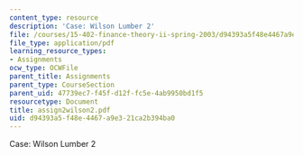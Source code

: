 ```yaml
---
content_type: resource
description: 'Case: Wilson Lumber 2'
file: /courses/15-402-finance-theory-ii-spring-2003/d94393a5f48e4467a9e321ca2b394ba0_assign2wilson2.pdf
file_type: application/pdf
learning_resource_types:
- Assignments
ocw_type: OCWFile
parent_title: Assignments
parent_type: CourseSection
parent_uid: 47739ec7-f45f-d12f-fc5e-4ab9950bd1f5
resourcetype: Document
title: assign2wilson2.pdf
uid: d94393a5-f48e-4467-a9e3-21ca2b394ba0
---
```

Case: Wilson Lumber 2

